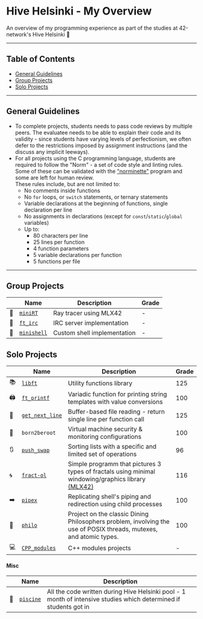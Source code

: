 # Hive Helsinki - My Overview

An overview of my programming experience as part of the studies at 42-network's Hive Helsinki 🐝

---

## Table of Contents

- [General Guidelines](#general-guidelines)
- [Group Projects](#group-projects)
- [Solo Projects](#solo-projects)

---

## General Guidelines

- To complete projects, students needs to pass code reviews by multiple peers. The evaluatee needs to be able to explain their code and its validity - since students have varying levels of perfectionism, we often defer to the restrictions imposed by assignment instructions (and the discuss any implicit leeways).
- For all projects using the C programming language, students are required to follow the "Norm" - a set of code style and linting rules. Some of these can be validated with the ["norminette"](https://github.com/42school/norminette) program and some are left for human review.  
  These rules include, but are not limited to:
  - No comments inside functions
  - No `for` loops, or `switch` statements, or ternary statements
  - Variable declarations at the beginning of functions, single declaration per line
  - No assignments in declarations (except for `const`/`static`/`global` variables)
  - Up to:
    - 80 characters per line
    - 25 lines per function
    - 4 function parameters
    - 5 variable declarations per function
    - 5 functions per file

---

## Group Projects

|                                                 | Name            | Description                                                                 | Grade            |
| ---------------------------------------------------- | --------------- | --------------------------------------------------------------------------- | ---------------- |
| 🌟      | [`miniRT`](https://github.com/oliynykmax/Mini-Ray-Tracer)       | Ray tracer using MLX42                                                      | -                |
| 💬      | [`ft_irc`](https://github.com/oliynykmax/irc_hive)         | IRC server implementation                                                    | -                |
| 🐚      | [`minishell`](https://github.com/oliynykmax/minishell)         | Custom shell implementation                                                  | -                |

## Solo Projects

|                                                 | Name            | Description                                                                 | Grade            |
| ---------------------------------------------------- | --------------- | --------------------------------------------------------------------------- | ---------------- |
| 📚      | [`libft`](./libft/docs/README.md)            | Utility functions library                                                   | 125              |
| 🖨️     | [`ft_printf`](./ft_printf/docs/README.md)    | Variadic function for printing string templates with value conversions      | 100              |
| 📏 | [`get_next_line`](./get_next_line/README.md) | Buffer-based file reading - return single line per function call            | 125              |
| 🚫                                                   | `born2beroot`   | Virtual machine security & monitoring configurations                        | 100              |
| 🔃     | [`push_swap`](./push_swap/docs/README.md)     | Sorting lists with a specific and limited set of operations                 | 96               |
| 🌀      | [`fract-ol`](./fract-ol/README.md)       | Simple programm that pictures 3 types of fractals using minimal windowing/graphics library [(MLX42)](https://github.com/codam-coding-college/MLX42)             | 116              |
| ➡️         | [`pipex`](./pipex/README.md)         | Replicating shell's piping and redirection using child processes            | 100              |
|  🧠        | [`philo`](./philo/docs/README.md)         | Project on the classic Dining Philosophers problem, involving the use of POSIX threads, mutexes, and atomic types.           | 100              |
| 💻      | [`CPP_modules`](./CPP_modules/)            | C++ modules projects                                                        | -                |

#### Misc

|                                                   | Name         | Description                                              |
| ------------------------------------------------------- | ------------ | -------------------------------------------------------- |
| 👶 | [`piscine`](https://github.com/oliynykmax/Piscine42/blob/main/README.md)    | All the code written during Hive Helsinki pool - 1 month of intensive studies which determined if students got in        |